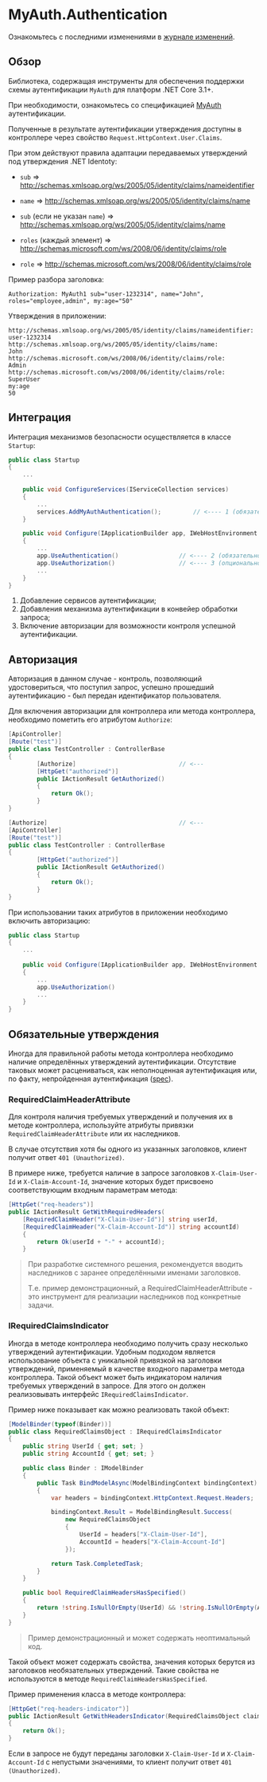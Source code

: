 # MyAuth.Authentication

Ознакомьтесь с последними изменениями в [журнале изменений](/changelog.md).

## Обзор

Библиотека, содержащая инструменты для обеспечения поддержки схемы аутентификации `MyAuth` для платформ .NET Core 3.1+.

При необходимости, ознакомьтесь со спецификацией [MyAuth](https://github.com/ozzy-ext-myauth/specification) аутентификации.

Полученные в результате аутентификации утверждения доступны в контроллере через свойство `Request.HttpContext.User.Claims`.

При этом действуют правила адаптации передаваемых утверждений под утверждения .NET Identoty:

* `sub` => http://schemas.xmlsoap.org/ws/2005/05/identity/claims/nameidentifier
* `name` => http://schemas.xmlsoap.org/ws/2005/05/identity/claims/name

* `sub` (если не указан `name`) => http://schemas.xmlsoap.org/ws/2005/05/identity/claims/name

* `roles` (каждый элемент) => http://schemas.microsoft.com/ws/2008/06/identity/claims/role
* `role` => http://schemas.microsoft.com/ws/2008/06/identity/claims/role

Пример разбора заголовка:

```
Authorization: MyAuth1 sub="user-1232314", name="John", roles="employee,admin", my:age="50"
```

Утверждения в приложении:

```
http://schemas.xmlsoap.org/ws/2005/05/identity/claims/nameidentifier:	user-1232314
http://schemas.xmlsoap.org/ws/2005/05/identity/claims/name:				John
http://schemas.microsoft.com/ws/2008/06/identity/claims/role: 			Admin
http://schemas.microsoft.com/ws/2008/06/identity/claims/role: 			SuperUser
my:age																	50
```

## Интеграция 

Интеграция механизмов безопасности осуществляется в классе `Startup`:

```C#
public class Startup
{
    ... 
        
    public void ConfigureServices(IServiceCollection services)
    {
		...
        services.AddMyAuthAuthentication();			// <---- 1 (обязательно)
    }

    public void Configure(IApplicationBuilder app, IWebHostEnvironment env)
    {
        ...
        app.UseAuthentication() 				// <---- 2 (обязательно)
        app.UseAuthorization()					// <---- 3 (опционально)
        ...
    }
}
```

1. Добавление сервисов аутентификации;
2. Добавления механизма аутентификации в конвейер обработки запроса;
3. Включение авторизации для возможности контроля успешной аутентификации.

## Авторизация

Авторизация в данном случае - контроль, позволяющий удостовериться, что поступил запрос, успешно прошедший аутентификацию - был передан идентификатор пользователя.

Для включения авторизации для контроллера или метода контроллера, необходимо пометить его атрибутом `Authorize`:

```C#
[ApiController]
[Route("test")]
public class TestController : ControllerBase
{
	    [Authorize]								// <---
        [HttpGet("authorized")]
        public IActionResult GetAuthorized()
        {
            return Ok();
        }
}

[Authorize]										// <---
[ApiController]
[Route("test")]
public class TestController : ControllerBase
{
        [HttpGet("authorized")]
        public IActionResult GetAuthorized()
        {
            return Ok();
        }
}
```

При использовании таких атрибутов в приложении необходимо включить авторизацию:

```C#
public class Startup
{
    ... 
        
    public void Configure(IApplicationBuilder app, IWebHostEnvironment env)
    {
        ...
        app.UseAuthorization()					 
        ...
    }
}
```

## Обязательные утверждения

Иногда для правильной работы метода контроллера необходимо наличие определённых утверждений аутентификации. Отсутствие таковых может расцениваться, как неполноценная аутентификация или, по факту, непройденная аутентификация ([spec](https://github.com/ozzy-ext-myauth/specification/blob/master/v2/myauth-authentication-2.md#%D0%BF%D1%80%D0%B8%D0%BC%D0%B5%D0%BD%D0%B5%D0%BD%D0%B8%D0%B5)). 

### RequiredClaimHeaderAttribute

Для контроля наличия требуемых утверждений и получения их в методе контроллера, используйте атрибуты привязки `RequiredClaimHeaderAttribute` или их наследников.

В случае отсутствия хотя бы одного из указанных заголовков, клиент получит ответ `401 (Unauthorized)`.

В примере ниже, требуется наличие в запросе заголовков `X-Claim-User-Id` и `X-Claim-Account-Id`, значение которых будет присвоено соответствующим входным параметрам метода:

```C#
[HttpGet("req-headers")]
public IActionResult GetWithRequiredHeaders(
    [RequiredClaimHeader("X-Claim-User-Id")] string userId,
    [RequiredClaimHeader("X-Claim-Account-Id")] string accountId)
    {
	    return Ok(userId + "-" + accountId);
    }
```

> При разработке системного решения, рекомендуется вводить наследников с заранее определёнными именами заголовков. 
>
> Т.е. пример демонстрационный, а RequiredClaimHeaderAttribute - это инструмент для реализации наследников под конкретные задачи.

### IRequiredClaimsIndicator

Иногда в методе контроллера необходимо получить сразу несколько утверждений аутентификации. Удобным подходом является использование объекта с уникальной привязкой на заголовки утверждений, применяемый в качестве входного параметра метода контроллера. Такой объект может быть индикатором наличия требуемых утверждений в запросе. Для этого он должен реализовывать интерфейс `IRequiredClaimsIndicator`. 

Пример ниже показывает как можно реализовать такой объект:

```C#
[ModelBinder(typeof(Binder))]
public class RequiredClaimsObject : IRequiredClaimsIndicator
{
    public string UserId { get; set; }
    public string AccountId { get; set; }

    public class Binder : IModelBinder
    {
        public Task BindModelAsync(ModelBindingContext bindingContext)
        {
            var headers = bindingContext.HttpContext.Request.Headers;

            bindingContext.Result = ModelBindingResult.Success(
                new RequiredClaimsObject
				{
                	UserId = headers["X-Claim-User-Id"],
                    AccountId = headers["X-Claim-Account-Id"]
                });

            return Task.CompletedTask;
        }
    }

    public bool RequiredClaimHeadersHasSpecified()
    {
        return !string.IsNullOrEmpty(UserId) && !string.IsNullOrEmpty(AccountId);
    }
}
```

> Пример демонстрационный и может содержать неоптимальный код.

Такой объект может содержать свойства, значения которых берутся из заголовков необязательных утверждений. Такие свойства не используются в методе `RequiredClaimHeadersHasSpecified`. 

Пример применения класса в методе контроллера:

```C#
[HttpGet("req-headers-indicator")]
public IActionResult GetWithHeadersIndicator(RequiredClaimsObject claims)
{
	return Ok();
}
```

Если в запросе не будут переданы заголовки `X-Claim-User-Id` и `X-Claim-Account-Id` с непустыми значениями, то клиент получит ответ  `401 (Unauthorized)`.